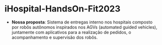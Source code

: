 # iHospital-HandsOn-Fit2023

 - **Nossa proposta**: 
    Sistema de entregas interno nos hospitais composto por robôs autônomos inspirados nos AGVs (automated guided vehicles), juntamente com aplicativos para a realização de pedidos, o acompanhamento e supervisão dos robôs. 